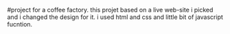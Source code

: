 #project for a coffee factory.
this projet based on a live web-site i picked and i changed the design for it.
i used html and css and little bit of javascript fucntion.
